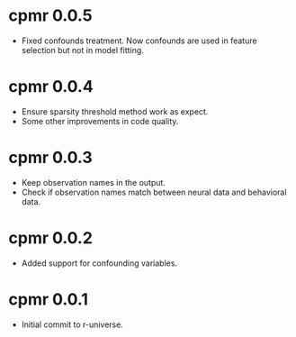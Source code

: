 # cpmr 0.0.5

* Fixed confounds treatment. Now confounds are used in feature selection but not in model fitting.

# cpmr 0.0.4

* Ensure sparsity threshold method work as expect.
* Some other improvements in code quality.

# cpmr 0.0.3

* Keep observation names in the output.
* Check if observation names match between neural data and behavioral data.

# cpmr 0.0.2

* Added support for confounding variables.

# cpmr 0.0.1

* Initial commit to r-universe.
